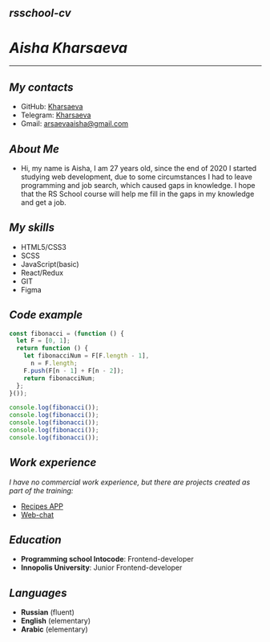 ## ***rsschool-cv***

# ***Aisha Kharsaeva***

---

## ***My contacts***

- GitHub: <a href="https://github.com/Kharsaeva" target="_blank">Kharsaeva</a>
- Telegram: <a href="https://t.me/Kharsaeva" target="_blank">Kharsaeva</a>
- Gmail: arsaevaaisha@gmail.com

## ***About Me***

- Hi, my name is Aisha, I am 27 years old, since the end of 2020 I started studying web development, due to some circumstances I had to leave programming and job search, which caused gaps in knowledge. I hope that the RS School course will help me fill in the gaps in my knowledge and get a job.

## ***My skills***

* HTML5/CSS3
* SCSS
* JavaScript(basic)
* React/Redux
* GIT
* Figma

## ***Code example***

```javascript
const fibonacci = (function () {
  let F = [0, 1];
  return function () {
    let fibonacciNum = F[F.length - 1],
      n = F.length;
    F.push(F[n - 1] + F[n - 2]);
    return fibonacciNum;
  };
}());

console.log(fibonacci());
console.log(fibonacci());
console.log(fibonacci());
console.log(fibonacci());
console.log(fibonacci());
```

## ***Work experience***

*I have no commercial work experience, but there are projects created as part of the training:*

- <a href="https://blooming-castle-56069.herokuapp.com/" target="_blank">Recipes APP</a>
- <a href="https://intense-island-55096.herokuapp.com/" target="_blank">Web-chat</a>

## ***Education***

- **Programming school Intocode**: Frontend-developer
- **Innopolis University**: Junior Frontend-developer


## ***Languages***

- **Russian** (fluent)
- **English** (elementary)
- **Arabic** (elementary)
